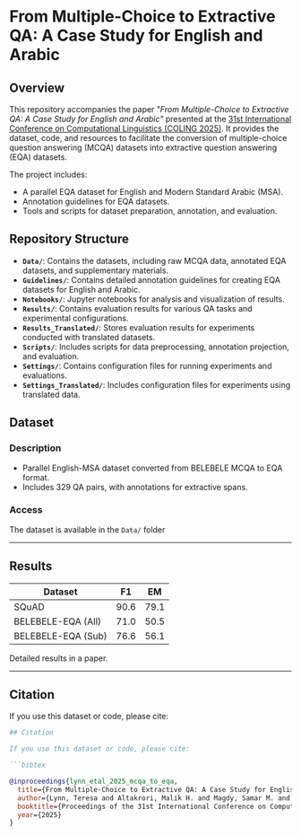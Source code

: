 # From Multiple-Choice to Extractive QA: A Case Study for English and Arabic

## Overview

This repository accompanies the paper *"From Multiple-Choice to Extractive QA: A Case Study for English and Arabic"* presented at the [31st International Conference on Computational Linguistics (COLING 2025)](https://coling2025.org/). It provides the dataset, code, and resources to facilitate the conversion of multiple-choice question answering (MCQA) datasets into extractive question answering (EQA) datasets.

The project includes:
- A parallel EQA dataset for English and Modern Standard Arabic (MSA).
- Annotation guidelines for EQA datasets.
- Tools and scripts for dataset preparation, annotation, and evaluation.

## Repository Structure

- **`Data/`**: Contains the datasets, including raw MCQA data, annotated EQA datasets, and supplementary materials.
- **`Guidelines/`**: Contains detailed annotation guidelines for creating EQA datasets for English and Arabic.
- **`Notebooks/`**: Jupyter notebooks for analysis and visualization of results.
- **`Results/`**: Contains evaluation results for various QA tasks and experimental configurations.
- **`Results_Translated/`**: Stores evaluation results for experiments conducted with translated datasets.
- **`Scripts/`**: Includes scripts for data preprocessing, annotation projection, and evaluation.
- **`Settings/`**: Contains configuration files for running experiments and evaluations.
- **`Settings_Translated/`**: Includes configuration files for experiments using translated data.

## Dataset

### Description

- Parallel English-MSA dataset converted from BELEBELE MCQA to EQA format.
- Includes 329 QA pairs, with annotations for extractive spans.

### Access

The dataset is available in the `Data/` folder

---

## Results

| Dataset              | F1   | EM   |
|----------------------|-------|-------|
| SQuAD               | 90.6 | 79.1 |
| BELEBELE-EQA (All)  | 71.0 | 50.5 |
| BELEBELE-EQA (Sub)  | 76.6 | 56.1 |

Detailed results in a paper.

---

## Citation

If you use this dataset or code, please cite:

```bibtex
## Citation

If you use this dataset or code, please cite:

```bibtex

@inproceedings{lynn_etal_2025_mcqa_to_eqa,
  title={From Multiple-Choice to Extractive QA: A Case Study for English and Arabic},
  author={Lynn, Teresa and Altakrori, Malik H. and Magdy, Samar M. and Das, Rocktim Jyoti and Lyu, Chenyang and Nasr, Mohamed and Samih, Younes and Chirkunov, Kirill and Aji, Alham Fikri and Nakov, Preslav and Godbole, Shantanu and Roukos, Salim and Florian, Radu and Habash, Nizar},
  booktitle={Proceedings of the 31st International Conference on Computational Linguistics (COLING 2025)},
  year={2025}
}
